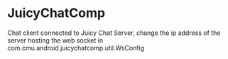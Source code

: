 # JuicyChatComp

Chat client connected to Juicy Chat Server, change the ip address of the server hosting the web socket in com.cmu.android.juicychatcomp.util.WsConfig 

